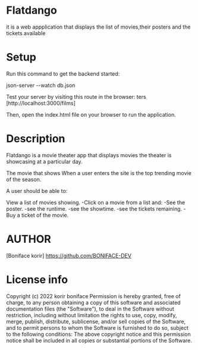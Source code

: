 # Flatdango
it is  a web appplication that displays the list of movies,their posters and the tickets available

# Setup

Run this command to get the backend started:

json-server --watch db.json

Test your server by visiting this route in the browser: ters [http://localhost:3000/films]

Then, open the index.html file on your browser to run the application.
# Description
Flatdango is a movie theater app that displays movies the theater is showcasing at a particular day.

The movie that shows When a user enters the site is the top trending movie of the season.

A user should be able to:

View a list of movies showing.
-Click on a movie from a list and:
-See the poster.
-see the runtime.
-see the showtime.
-see the tickets remaining.
-Buy a ticket of the movie.

# AUTHOR

[Boniface korir] https://github.com/BONIFACE-DEV
# License info

Copyright (c) 2022 korir boniface Permission is hereby granted, free of charge, to any person obtaining a copy of this software and associated documentation files (the "Software"), to deal in the Software without restriction, including without limitation the rights to use, copy, modify, merge, publish, distribute, sublicense, and/or sell copies of the Software, and to permit persons to whom the Software is furnished to do so, subject to the following conditions: The above copyright notice and this permission notice shall be included in all copies or substantial portions of the Software.